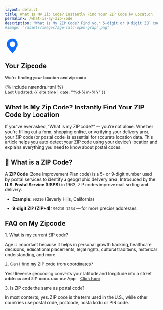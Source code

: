 ```yaml
---
layout: default
title: What Is My Zip Code? Instantly Find Your ZIP Code by Location 
permalink: /what-is-my-zip-code
description: "What Is My ZIP Code? Find your 5-digit or 9-digit ZIP code using GPS or Google Maps. Search postal code by location, address, or city anywhere in the world"
#image: "/assets/images/age-calc-open-graph.png"
---
```

<link rel="stylesheet" href="https://unpkg.com/leaflet@1.9.4/dist/leaflet.css"/>
<style>
#map {  height: 300px; width: 100%;  }
#spinner { display: none;}
.spinner-border { width: 1.5rem; height: 1.5rem; }
.card-map {  min-height: 350px;  }
#map-container { display: none; width: 100%; padding: 0;  margin: 0;  }
.card-body { overflow: visible; }
</style>
<div class="row justify-content-center">
    <div class="col-md-12">
        <div class="card shadow-sm">
            <div class="card-body p-4">
                <div class="row">
                    <!-- Left Side: Location Details -->
                    <div class="col-md-6">
                        <div class="text-center mb-4">
                            <svg xmlns="http://www.w3.org/2000/svg" width="48" height="48" fill="#0d6efd" class="bi bi-geo-alt-fill" viewBox="0 0 16 16"> <path d="M8 16s6-5.686 6-10A6 6 0 0 0 2 6c0 4.314 6 10 6 10zm0-7a3 3 0 1 1 0-6 3 3 0 0 1 0 6z"/> </svg>
                            <h2 class="mt-3">Your Zipcode</h2>
                            <p class="text-muted">We're finding your location and zip code</p>
                        </div>
                        <div id="location-access" class="text-center">
                            <div id="spinner" class="text-center my-4">
                                <div class="spinner-border text-primary" role="status">
                                    <span class="visually-hidden">Loading...</span>
                                </div>
                                <p class="mt-2">Accessing your location...</p>
                            </div>
                        </div>
                        <div id="result-container" class="mt-4" style="display: none;">
                            <div class="alert alert-success mb-4">
                                <h5 class="alert-heading">Location Found</h5>
                                <hr>
                                <p><strong>Zip Code:</strong> <span class="fs-1 fw-bold gap-3 " id="zipcode-result">Loading...</span></p>
                                <p><strong>Address:</strong> <span id="full-address">Loading...</span></p>
                            </div>
                            <div class="d-grid gap-2 mb-3">
                                <button id="try-again-btn" class="btn btn-outline-primary"><i class="fa-solid fa-arrow-rotate-right"></i> Refresh Location</button>
                            </div>
                            <div id="error-message" class="alert alert-danger mt-3" style="display: none;"></div>
                            <div id="manual-entry" class="mt-4" style="display: none;">
                                <hr>
                                <h5 class="text-center mb-3">Or Enter Manually</h5>
                                <div class="mb-3">
                                    <input type="text" class="form-control" id="manual-address" placeholder="Enter your address">
                                </div>
                                <button id="manual-submit" class="btn btn-secondary w-100">Find Zip Code</button>
                            </div>
                        </div>
                    </div>
                    <!-- Right Side: Map -->
                    <div class="col-md-6">
                        <div id="map-container" style="height: 400px;">
                            <div id="map" style="width: 100%; height: 100%; border-radius: 5px;"></div>
                        </div>
                    </div>
                </div> <!-- End Row -->
            </div>
        </div>
    </div>
</div>



<!-- Article Content -->
 <div class="article-container">
      <div class="d-flex flex-wrap justify-content-between align-items-center mb-4 pb-3 border-bottom">
        <div class="d-flex align-items-center">
          <div class=" p-2 "></div>
          <div>{% include narendra.html %}</div>
        </div>
        <div class="text-muted p-3">
          <i class="fas fa-calendar me-1"></i>Last Updated: {{ site.time | date: "%d-%m-%Y" }}
        </div>
      </div>

<!-- Section -->
<section class="mb-5">
 <h1>What Is My Zip Code? Instantly Find Your ZIP Code by Location</h1>
  <p>If you’ve ever asked, “What is my ZIP code?” — you’re not alone. Whether you're filling out a form, shopping online, or verifying your delivery area, your ZIP code (or postal code) is essential for accurate location data. This article helps you auto-detect your ZIP code using your device’s location and explains everything you need to know about postal codes.</p>
  <h2 class="card-title text-primary mb-2">📍 What is a ZIP Code?</h2>
   <p>A <strong>ZIP Code</strong> (Zone Improvement Plan code) is a 5- or 9-digit number used by postal services to identify a geographic delivery area. Introduced by the <strong>U.S. Postal Service (USPS)</strong> in 1963, ZIP codes improve mail sorting and delivery.</p>
<ul>
<li><p><strong>Example:</strong> <code>90210</code> (Beverly Hills, California)</p></li>
<li><p><strong>9-digit ZIP (ZIP+4):</strong> <code>90210-1234</code> &mdash; for more precise addresses</p></li>
</ul>
                       
 <!-- highlight-box-->
 <!-- <div class="highlight-box">
   <h5><i class="fas fa-lightbulb text-warning me-2"></i>Example:</h5>
    <p class="mb-0">A person born in 2003 will turn 21 years old in 2024. You can refer to the image below to determine your age, the month, and the number of weeks since your birth date.</p>
    </div> -->
</section>
      <!-- FAQ Section -->
      <section class="mb-5">
        <h2 class="mb-4">FAQ on My Zipcode</h2>
        <div class="card mb-3 border-0 bg-light">
          <div class="card-body ">
            <div class="fw-bold text-primary">1. What is my current ZIP code?</div>
            <p class="mb-0"> Age is important because it helps in personal growth tracking, healthcare decisions, educational placements, legal rights, cultural traditions, historical understanding, and more.</p>
          </div>
        </div>
        <div class="card mb-3 border-0 bg-light">
          <div class="card-body ">
            <div class="fw-bold text-primary"> 2. Can I find my ZIP code from coordinates?</div>
            <p class="mb-0">Yes! Reverse geocoding converts your latitude and longitude into a street address and ZIP code. use our App - <a href="/what-is-my-address"> Click here</a></p>
          </div>
        </div>
        <div class="card mb-3 border-0 bg-light">
          <div class="card-body ">
            <div class="fw-bold text-primary"> 3. Is ZIP code the same as postal code? </div>
            <p class="mb-0"> In most contexts, yes. ZIP code is the term used in the U.S., while other countries use postal code, postcode, posta kodu or PIN code.</p>
          </div>
        </div>
         </section>
    </div>
<script src="https://unpkg.com/leaflet@1.9.4/dist/leaflet.js"></script>
<script src="{{ '/assets/js/what-is-my-zipcode.js' | relative_url }}"></script>

